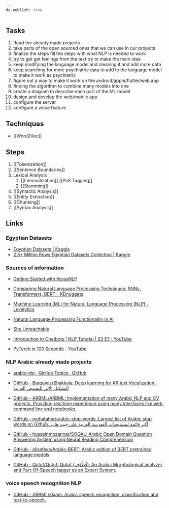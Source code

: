 ```yaml
---
dg-publish: true
---
```


## Tasks
1. Read the already made projects
2. take parts of the open sourced ones that we can use in our projects
3. finalize the steps fill the steps with what NLP is needed to work
4. try to get get feelings from the text try to make the main idea
5. keep modifying the language model and cleaning it and add more data 
6. keep searching for more psychiatric data to add to the language model to make it work as psychiatric
7. figure out a way to make it work on the android/apple/flutter/web app
8. finding the algorithm to combine many models into one
9. create a diagram to describe each part of the ML model
10. design and develop the web/mobile app
11. configure the server
12. configure a voice feature

## Techniques
- [[Word2Vec]]
## Steps

1. [[Tokenization]]
2. [[Sentence Boundaries]]
3. Lexical Analysis
	1. [[Lemmatization]]
		 [[PoS Tagging]]
	2.  [[Stemming]] 
3. [[Syntactic Analysis]]
4. [[Entity Extraction]]
5. [[Chunking]]
7. [[Syntax Analysis]]







## Links

 
### Egyptian Datasets
- [Egyptian Datasets | Kaggle](https://www.kaggle.com/code/mostafanofal/egyptian-datasets)
- [2.5+ Million Rows Egyptian Datasets Collection | Kaggle](https://www.kaggle.com/datasets/mostafanofal/two-million-rows-egyptian-datasets/)
 
### Sources of information
- [Getting Started with KerasNLP](https://keras.io/guides/keras_nlp/getting_started/)

- [Comparing Natural Language Processing Techniques: RNNs, Transformers, BERT - KDnuggets](https://www.kdnuggets.com/comparing-natural-language-processing-techniques-rnns-transformers-bert)

- [Machine Learning (ML) for Natural Language Processing (NLP) - Lexalytics](https://www.lexalytics.com/blog/machine-learning-natural-language-processing/)

- [Natural Language Processing Functionality in AI](https://www.turing.com/kb/natural-language-processing-function-in-ai)

- [Site Unreachable](https://www.analyticsvidhya.com/blog/2021/05/natural-language-processing-step-by-step-guide/)

 - [Introduction to Chatbots | NLP Tutorial | S3 E1 - YouTube](https://www.youtube.com/watch?v=ZeoqOybAzdc)

- [PyTorch in 100 Seconds - YouTube](https://www.youtube.com/watch?v=ORMx45xqWkA)

  
### NLP Arabic already made projects

- [arabic-nlp · GitHub Topics · GitHub](https://github.com/topics/arabic-NLP)
- [GitHub - Barqawiz/Shakkala: Deep learning for AR text Vocalization - التشكيل الالي للنصوص العربية](https://github.com/Barqawiz/Shakkala)
- [GitHub - ARBML/ARBML: Implementation of many Arabic NLP and CV projects. Providing real time experience using many interfaces like web, command line and notebooks.](https://github.com/ARBML/ARBML)

- [GitHub - mohataher/arabic-stop-words: Largest list of Arabic stop words on Github. أكبر قائمة لمستبعدات الفهرسة العربية على جيت هاب](https://github.com/mohataher/arabic-stop-words)

- [GitHub - husseinmozannar/SOQAL: Arabic Open Domain Question Answering System using Neural Reading Comprehension](https://github.com/husseinmozannar/SOQAL)

- [GitHub - alisafaya/Arabic-BERT: Arabic edition of BERT pretrained language models](https://github.com/alisafaya/Arabic-BERT)

- [GitHub - Qutuf/Qutuf: Qutuf (قُطُوْف): An Arabic Morphological analyzer and Part-Of-Speech tagger as an Expert System.](https://github.com/Qutuf/Qutuf)

### voice speech recognition NLP
- [GitHub - ARBML/klaam: Arabic speech recognition, classification and text-to-speech.](https://github.com/ARBML/klaam)